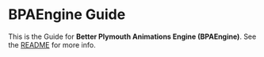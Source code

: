 # BPAEngine Guide

This is the Guide for **Better Plymouth Animations Engine (BPAEngine)**. See the [README](https://github.com/BPAEngine/BPAEngine/blob/master/README.md) for more info.
